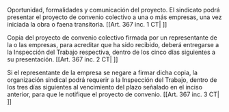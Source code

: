 Oportunidad, formalidades y comunicación del proyecto. El sindicato podrá presentar el proyecto de convenio colectivo a una o más empresas, una vez iniciada la obra o faena transitoria. [[Art. 367 inc. 1 CT| ]]

Copia del proyecto de convenio colectivo firmada por un representante de la o las empresas, para acreditar que ha sido recibido, deberá entregarse a la Inspección del Trabajo respectiva, dentro de los cinco días siguientes a su presentación. [[Art. 367 inc. 2 CT| ]]

Si el representante de la empresa se negare a firmar dicha copia, la organización sindical podrá requerir a la Inspección del Trabajo, dentro de los tres días siguientes al vencimiento del plazo señalado en el inciso anterior, para que le notifique el proyecto de convenio. [[Art. 367 inc. 3 CT| ]]